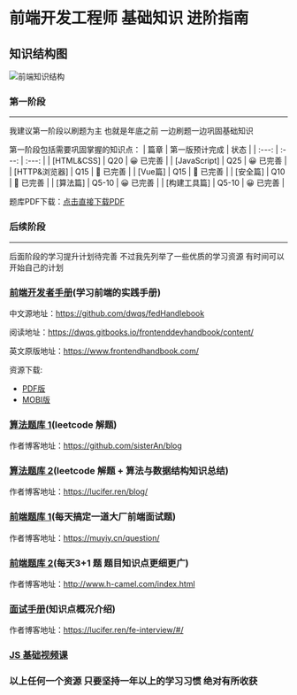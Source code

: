前端开发工程师  基础知识 进阶指南 
========
## 知识结构图

![前端知识结构](https://raw.github.com/JacksonTian/fks/master/figures/fks.jpg)

### 第一阶段
---
我建议第一阶段以刷题为主 也就是年底之前 一边刷题一边巩固基础知识 

第一阶段包括需要巩固掌握的知识点：
| 篇章 | 第一版预计完成 | 状态 |
| :---: | :---: | :---: |
| [HTML&CSS] | Q20 | 😀 已完善 |
| [JavaScript] | Q25 | 😀 已完善 |
| [HTTP&浏览器] | Q15 | 🤔 已完善 |
| [Vue篇] | Q15 | 🤔 已完善 |
| [安全篇] | Q10 | 🤔 已完善 |
| [算法篇] | Q5-10 | 😀 已完善 |
| [构建工具篇] | Q5-10 | 😀 已完善 |

题库PDF下载：[点击直接下载PDF](https://github.com/okaychen/FE-Interview-Brochure/releases/download/v1.0/fe-interview-brochure_v1.0.pdf)

### 后续阶段
---
后面阶段的学习提升计划待完善 不过我先列举了一些优质的学习资源  有时间可以开始自己的计划

### [前端开发者手册](https://github.com/dwqs/front-end-handbook)(学习前端的实践手册)

中文源地址：https://github.com/dwqs/fedHandlebook

阅读地址：https://dwqs.gitbooks.io/frontenddevhandbook/content/

英文原版地址：https://www.frontendhandbook.com/

资源下载: 
- [PDF版](http://pan.baidu.com/s/1c0frhIS)
- [MOBI版](https://www.gitbook.com/book/dwqs/frontenddevhandbook/details)


### [算法题库 1](https://github.com/sisterAn/JavaScript-Algorithms)(leetcode 解题)

作者博客地址：https://github.com/sisterAn/blog


### [算法题库 2](https://github.com/azl397985856/leetcode)(leetcode 解题 + 算法与数据结构知识总结)

作者博客地址：https://lucifer.ren/blog/


### [前端题库 1](https://github.com/Advanced-Frontend/Daily-Interview-Question)(每天搞定一道大厂前端面试题)

作者博客地址：https://muyiy.cn/question/

### [前端题库 2](https://github.com/haizlin/fe-interview)(每天3+1 题 题目知识点更细更广)

作者博客地址：http://www.h-camel.com/index.html


### [面试手册](https://github.com/azl397985856/fe-interview)(知识点概况介绍)

作者博客地址：https://lucifer.ren/fe-interview/#/

### [JS 基础视频课](https://study.163.com/course/introduction.htm?courseId=1004170004&_trace_c_p_k2_=5c3b820404cc46469751e9690e698ea2)



### 以上任何一个资源 只要坚持一年以上的学习习惯 绝对有所收获
